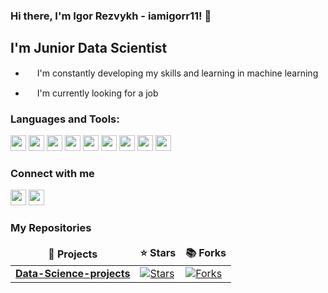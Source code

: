 ### Hi there, I'm Igor Rezvykh - iamigorr11! 👋

## I'm Junior Data Scientist 

- <p> <a> <img src="https://github.com/iamigorr11/iamigorr11/assets/134969236/dd6bc27c-c161-495c-8b6e-ec4164cd29a6" height=15> I'm constantly developing my skills and learning in machine learning </a> </p>    
- <p> <a> <img src="https://github.com/iamigorr11/iamigorr11/assets/134969236/75d9a9b3-24f2-4dab-b78d-a94afef7e1e3" height=15> I'm currently looking for a job </a> </p>  

### Languages and Tools:
<p> <a> <img src="https://img.shields.io/badge/python-3670A0?style=for-the-badge&logo=python&logoColor=ffdd54" height=25> </a>
<a> <img src="https://img.shields.io/badge/pandas-%23150458.svg?style=for-the-badge&logo=pandas&logoColor=white" height=25> </a> 
<a> <img src="https://img.shields.io/badge/Matplotlib-%23ffffff.svg?style=for-the-badge&logo=Matplotlib&logoColor=black" height=25> </a> 
<a> <img src="https://img.shields.io/badge/numpy-%23013243.svg?style=for-the-badge&logo=numpy&logoColor=white" height=25> </a> 
<a> <img src="https://img.shields.io/badge/scikit--learn-%23F7931E.svg?style=for-the-badge&logo=scikit-learn&logoColor=white" height=25> </a>
<a> <img src="https://img.shields.io/badge/SciPy-%230C55A5.svg?style=for-the-badge&logo=scipy&logoColor=%white" height=25> </a> 
<a> <img src="https://img.shields.io/badge/TensorFlow-%23FF6F00.svg?style=for-the-badge&logo=TensorFlow&logoColor=white" height=25> </a>
<a> <img src="https://img.shields.io/badge/Keras-%23D00000.svg?style=for-the-badge&logo=Keras&logoColor=white" height=25> </a> 
<a> <img src="https://img.shields.io/badge/postgres-%23316192.svg?style=for-the-badge&logo=postgresql&logoColor=white" height=25> </a></p>

### Connect with me
<p> <a href="https://www.linkedin.com/in/igor-rezvykh/"><img src="https://img.shields.io/badge/linkedin-%230077B5.svg?style=for-the-badge&logo=linkedin&logoColor=white" height=25></a>
<a href="https://t.me/iamigorr"><img src="https://img.shields.io/badge/Telegram-2CA5E0?style=for-the-badge&logo=telegram&logoColor=white" height=25></a> </p>


<h3>My Repositories</h3>

<table width=100%>
  <thead align="center">
    <tr border: none;>
      <td><b>🎁 Projects</b></td>
      <td><b>⭐ Stars</b></td>
      <td><b>📚 Forks</b></td>
    </tr>
  </thead>
  <tbody>

<tr>
      <td><a href="https://github.com/iamigorr11/Data-Science-projects"><b>Data-Science-projects</b></a></td>
      <td><a href="https://github.com/iamigorr11/Data-Science-projects/stargazers"><img alt="Stars" src="https://img.shields.io/github/stars/akylson/Terraform_Projects?style=flat-square&labelColor=343b41"/></a></td>
      <td><a href="https://github.com/iamigorr11/Data-Science-projects/network/members"><img alt="Forks" src="https://img.shields.io/github/forks/akylson/Terraform_Projects?style=flat-square&labelColor=343b41"/></a></td>
</tr>    

  </tbody>
</table>

